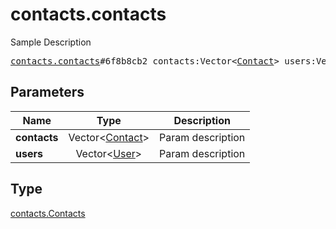# contacts.contacts

Sample Description

<pre>
<a href="../constructor/contacts.contacts.md">contacts.contacts</a>#6f8b8cb2 contacts:Vector&lt;<a href="../type/Contact.md">Contact</a>&gt; users:Vector&lt;<a href="../type/User.md">User</a>&gt; = <a href="../type/contacts.Contacts.md">contacts.Contacts</a>;</pre>
## Parameters

| Name | Type | Description |
|------|:----:|-------------|
| **contacts** | Vector&lt;<a href="../type/Contact.md">Contact</a>&gt; | Param description |
| **users** | Vector&lt;<a href="../type/User.md">User</a>&gt; | Param description |

## Type

<a href="../type/contacts.Contacts.md">contacts.Contacts</a>
